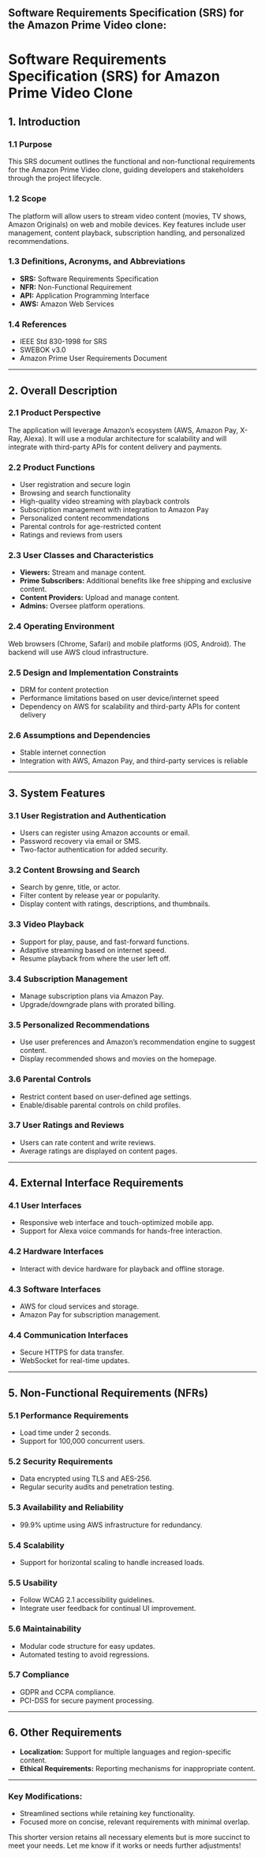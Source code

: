**Software Requirements Specification (SRS)** for the Amazon Prime Video clone:
---

# **Software Requirements Specification (SRS) for Amazon Prime Video Clone**

## **1. Introduction**

### **1.1 Purpose**
This SRS document outlines the functional and non-functional requirements for the Amazon Prime Video clone, guiding developers and stakeholders through the project lifecycle.

### **1.2 Scope**
The platform will allow users to stream video content (movies, TV shows, Amazon Originals) on web and mobile devices. Key features include user management, content playback, subscription handling, and personalized recommendations.

### **1.3 Definitions, Acronyms, and Abbreviations**
- **SRS:** Software Requirements Specification  
- **NFR:** Non-Functional Requirement  
- **API:** Application Programming Interface  
- **AWS:** Amazon Web Services  

### **1.4 References**
- IEEE Std 830-1998 for SRS  
- SWEBOK v3.0  
- Amazon Prime User Requirements Document  

---

## **2. Overall Description**

### **2.1 Product Perspective**
The application will leverage Amazon’s ecosystem (AWS, Amazon Pay, X-Ray, Alexa). It will use a modular architecture for scalability and will integrate with third-party APIs for content delivery and payments.

### **2.2 Product Functions**
- User registration and secure login  
- Browsing and search functionality  
- High-quality video streaming with playback controls  
- Subscription management with integration to Amazon Pay  
- Personalized content recommendations  
- Parental controls for age-restricted content  
- Ratings and reviews from users  

### **2.3 User Classes and Characteristics**
- **Viewers:** Stream and manage content.  
- **Prime Subscribers:** Additional benefits like free shipping and exclusive content.  
- **Content Providers:** Upload and manage content.  
- **Admins:** Oversee platform operations.  

### **2.4 Operating Environment**
Web browsers (Chrome, Safari) and mobile platforms (iOS, Android). The backend will use AWS cloud infrastructure.

### **2.5 Design and Implementation Constraints**
- DRM for content protection  
- Performance limitations based on user device/internet speed  
- Dependency on AWS for scalability and third-party APIs for content delivery  

### **2.6 Assumptions and Dependencies**
- Stable internet connection  
- Integration with AWS, Amazon Pay, and third-party services is reliable  

---

## **3. System Features**

### **3.1 User Registration and Authentication**
- Users can register using Amazon accounts or email.  
- Password recovery via email or SMS.  
- Two-factor authentication for added security.  

### **3.2 Content Browsing and Search**
- Search by genre, title, or actor.  
- Filter content by release year or popularity.  
- Display content with ratings, descriptions, and thumbnails.  

### **3.3 Video Playback**
- Support for play, pause, and fast-forward functions.  
- Adaptive streaming based on internet speed.  
- Resume playback from where the user left off.  

### **3.4 Subscription Management**
- Manage subscription plans via Amazon Pay.  
- Upgrade/downgrade plans with prorated billing.  

### **3.5 Personalized Recommendations**
- Use user preferences and Amazon’s recommendation engine to suggest content.  
- Display recommended shows and movies on the homepage.  

### **3.6 Parental Controls**
- Restrict content based on user-defined age settings.  
- Enable/disable parental controls on child profiles.  

### **3.7 User Ratings and Reviews**
- Users can rate content and write reviews.  
- Average ratings are displayed on content pages.  

---

## **4. External Interface Requirements**

### **4.1 User Interfaces**
- Responsive web interface and touch-optimized mobile app.  
- Support for Alexa voice commands for hands-free interaction.  

### **4.2 Hardware Interfaces**
- Interact with device hardware for playback and offline storage.

### **4.3 Software Interfaces**
- AWS for cloud services and storage.  
- Amazon Pay for subscription management.  

### **4.4 Communication Interfaces**
- Secure HTTPS for data transfer.  
- WebSocket for real-time updates.

---

## **5. Non-Functional Requirements (NFRs)**

### **5.1 Performance Requirements**
- Load time under 2 seconds.  
- Support for 100,000 concurrent users.  

### **5.2 Security Requirements**
- Data encrypted using TLS and AES-256.  
- Regular security audits and penetration testing.  

### **5.3 Availability and Reliability**
- 99.9% uptime using AWS infrastructure for redundancy.  

### **5.4 Scalability**
- Support for horizontal scaling to handle increased loads.

### **5.5 Usability**
- Follow WCAG 2.1 accessibility guidelines.  
- Integrate user feedback for continual UI improvement.

### **5.6 Maintainability**
- Modular code structure for easy updates.  
- Automated testing to avoid regressions.

### **5.7 Compliance**
- GDPR and CCPA compliance.  
- PCI-DSS for secure payment processing.

---

## **6. Other Requirements**
- **Localization:** Support for multiple languages and region-specific content.  
- **Ethical Requirements:** Reporting mechanisms for inappropriate content.

---

### **Key Modifications:**
- Streamlined sections while retaining key functionality.  
- Focused more on concise, relevant requirements with minimal overlap.

This shorter version retains all necessary elements but is more succinct to meet your needs. Let me know if it works or needs further adjustments!
